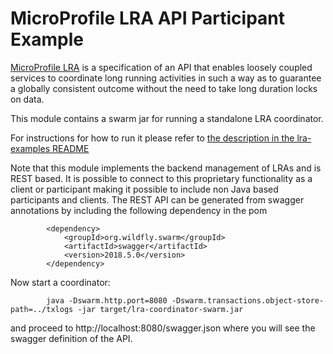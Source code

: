 # MicroProfile LRA API Participant Example

[MicroProfile LRA](https://github.com/eclipse/microprofile-lra) is a specification of an API that
enables loosely coupled services to coordinate long running activities in such a way as to
guarantee a globally consistent outcome without the need to take long duration locks on data.

This module contains a swarm jar for running a standalone LRA coordinator.

For instructions for how to run it please refer to
[the description in the lra-examples README](../README.md#running-an-external-lra-coordinator)

Note that this module implements the backend management of LRAs and is REST based.
It is possible to connect to this proprietary functionality as a client or participant
making it possible to include non Java based participants and clients. The REST API
can be generated from swagger annotations by including the following dependency in the pom

```
        <dependency>
            <groupId>org.wildfly.swarm</groupId>
            <artifactId>swagger</artifactId>
            <version>2018.5.0</version>
        </dependency>

```

Now start a coordinator:

```
        java -Dswarm.http.port=8080 -Dswarm.transactions.object-store-path=../txlogs -jar target/lra-coordinator-swarm.jar                                                                                   
```

and proceed to http://localhost:8080/swagger.json where you will see the swagger definition of the API.
